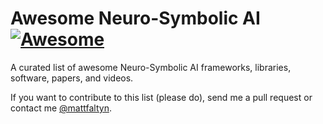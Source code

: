 # Awesome Neuro-Symbolic AI [![Awesome](https://cdn.rawgit.com/sindresorhus/awesome/d7305f38d29fed78fa85652e3a63e154dd8e8829/media/badge.svg)](https://github.com/sindresorhus/awesome)

A curated list of awesome Neuro-Symbolic AI frameworks, libraries, software, papers, and videos.

If you want to contribute to this list (please do), send me a pull request or contact me [@mattfaltyn](https://mattfaltyn.github.io/). 

